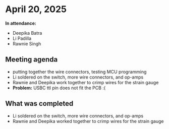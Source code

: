 # April 20, 2025
**In attendance:**
- Deepika Batra
- Li Padilla
- Rawnie Singh

## Meeting agenda
- putting together the wire connectors, testing MCU programming
- Li soldered on the switch, more wire connectors, and op-amps
- Rawnie and Deepika work together to crimp wires for the strain gauge
- **Problem:** USBC ttl pin does not fit the PCB :( 

## What was completed
- Li soldered on the switch, more wire connectors, and op-amps
- Rawnie and Deepika worked together to crimp wires for the strain gauge